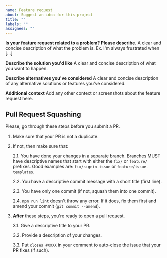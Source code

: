 ```yaml
---
name: Feature request
about: Suggest an idea for this project
title: ""
labels: ""
assignees: ""
---
```


**Is your feature request related to a problem? Please describe.**
A clear and concise description of what the problem is. Ex. I'm always frustrated when [...]

**Describe the solution you'd like**
A clear and concise description of what you want to happen.

**Describe alternatives you've considered**
A clear and concise description of any alternative solutions or features you've considered.

**Additional context**
Add any other context or screenshots about the feature request here.

## Pull Request Squashing

Please, go through these steps before you submit a PR.

1. Make sure that your PR is not a duplicate.
2. If not, then make sure that:

   2.1. You have done your changes in a separate branch. Branches MUST have descriptive names that start with either the `fix/` or `feature/` prefixes. Good examples are: `fix/signin-issue` or `feature/issue-templates`.

   2.2. You have a descriptive commit message with a short title (first line).

   2.3. You have only one commit (if not, squash them into one commit).

   2.4. `npm run lint` doesn't throw any error. If it does, fix them first and amend your commit (`git commit --amend`).

3. **After** these steps, you're ready to open a pull request.

   3.1. Give a descriptive title to your PR.

   3.2. Provide a description of your changes.

   3.3. Put `closes #XXXX` in your comment to auto-close the issue that your PR fixes (if such).
